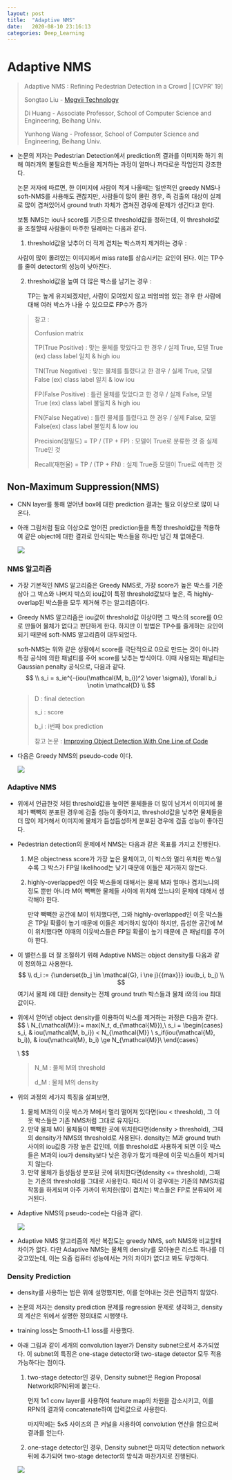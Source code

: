 ```yaml
---
layout: post
title:  "Adaptive NMS"
date:   2020-08-10 23:16:13
categories: Deep_Learning
---
```




# Adaptive NMS

> Adaptive NMS : Refining Pedestrian Detection in a Crowd | [CVPR' 19]
>
> Songtao Liu - [Megvii Technology](https://www.google.com/search?source=hp&ei=5jExX-WdJJe7wAPsjb3ABQ&q=Megvii+Technology&oq=Megvii+Technology&gs_lcp=CgZwc3ktYWIQAzICCAAyAggAMgQIABAeMgQIABAeMgQIABAeMgQIABAeMgQIABAeMgQIABAeMgQIABAeMgQIABAeUPwBWPwBYNsDaABwAHgAgAGPAYgBjwGSAQMwLjGYAQCgAQKgAQGqAQdnd3Mtd2l6&sclient=psy-ab&ved=0ahUKEwjlqLO9xpDrAhWXHXAKHexGD1gQ4dUDCAc&uact=5)
>
> Di Huang - Associate Professor, School of Computer Science and Engineering, Beihang Univ.
>
> Yunhong Wang - Professor, School of Computer Science and Engineering, Beihang Univ.

- 논문의 저자는 Pedestrian Detection에서 prediction의 결과를 이미지화 하기 위해 여러개의 불필요한 박스들을 제거하는 과정이 얼마나 까다로운 작업인지 강조한다.

  논문 저자에 따르면, 한 이미지에 사람이 적게 나올때는 일반적인 greedy NMS나 soft-NMS를 사용해도 괜찮지만, 사람들이 많이 몰린 경우, 즉 검출의 대상이 실제로 많이 겹쳐있어서 ground truth 자체가 겹쳐진 경우에 문제가 생긴다고 한다.

  보통 NMS는 iou나 score를 기준으로 threshold값을 정하는데, 이 threshold값을 조절할때 사람들이 마주한 딜레마는 다음과 같다.

  1.  threshold값을 낮추어 더 적게 겹치는 박스까지 제거하는 경우 : 

     사람이 많이 몰려있는 이미지에서 miss rate를 상승시키는 요인이 된다. 이는 TP수를 줄여 detector의 성능이 낮아진다.

  2. threshold값을 높여 더 많은 박스를 남기는 경우 : 

     TP는 높게 유지되겠지만, 사람이 모여있지 않고 띄엄띄엄 있는 경우 한 사람에 대해 여러 박스가 나올 수 있으므로 FP수가 증가

  > 참고 : 
  >
  > Confusion matrix
  >
  > TP(True Positive) : 맞는 물체를 맞았다고 한 경우 / 실제 True, 모델 True (ex) class label 일치 & high iou
  >
  > TN(True Negative) : 맞는 물체를 틀렸다고 한 경우 / 실제 True, 모델 False (ex) class label 일치 & low iou
  >
  > FP(False Positive) : 틀린 물체를 맞았다고 한 경우 / 실제 False, 모델 True (ex) class label 불일치 & high iou
  >
  > FN(False Negative) : 틀린 물체를 틀렸다고 한 경우 / 실제 False, 모델 False(ex) class label 불일치 & low iou
  >
  > Precision(정밀도) = TP / (TP + FP) : 모델이 True로 분류한 것 중 실제 True인 것
  >
  > Recall(재현율) = TP / (TP + FN) : 실제 True중 모델이 True로 예측한 것 



## Non-Maximum Suppression(NMS)

- CNN layer를 통해 얻어낸 box에 대한 prediction 결과는 필요 이상으로 많이 나온다.

- 아래 그림처럼 필요 이상으로 얻어진 prediction들을 특정 threshold값을 적용하여 같은 object에 대한 결과로 인식되는 박스들을 하나만 남긴 채 없애준다.

  ![](https://raw.githubusercontent.com/Jonsuff/jonnote/master/images/adaptiveNMS/nms_img.png)



### NMS 알고리즘

- 가장 기본적인 NMS 알고리즘은 Greedy NMS로, 가장 score가 높은 박스를 기준삼아 그 박스와 나머지 박스의 iou값이 특정 threshold값보다 높은, 즉 highly-overlap된 박스들을 모두 제거해 주는 알고리즘이다.

- Greedy NMS 알고리즘은 iou값이 threshold값 이상이면 그 박스의 score를 0으로 만들어 물체가 없다고 판단하게 한다. 하지만 이 방법은 TP수를 줄게하는 요인이 되기 때문에 soft-NMS 알고리즘이 대두되었다.

  soft-NMS는 위와 같은 상황에서 score를 극단적으로 0으로 만드는 것이 아니라 특정 공식에 의한 패널티를 주어 score를 낮추는 방식이다. 이때 사용되는 패널티는 Gaussian penalty 공식으로, 다음과 같다.
  $$
  \\
  s_i = s_ie^{-{iou(\mathcal{M, b_i})^2 \over \sigma}}, \forall b_i \notin \mathcal{D}
  \\
  $$

  > D : final detection
  >
  > s_i : score
  >
  > b_i : i번째 box prediction
  >
  > 참고 논문 : [Improving Object Detection With One Line of Code](https://arxiv.org/pdf/1704.04503.pdf)

- 다음은 Greedy NMS의 pseudo-code 이다.

  ![](https://raw.githubusercontent.com/Jonsuff/jonnote/master/images/adaptiveNMS/NMS_pseudo.png)



### Adaptive NMS

- 위에서 언급한것 처럼 threshold값을 높이면 물체들을 더 많이 남겨서 이미지에 물체가 빽빽히 분포된 경우에 검출 성능이 좋아지고, threshold값을 낮추면 물체들을 더 많이 제거해서 이미지에 물체가 듬성듬성하게 분포된 경우에 검출 성능이 좋아진다. 

- Pedestrian detection의 문제에서 NMS는 다음과 같은 목표를 가지고 진행된다.

  1. M은 objectness score가 가장 높은 물체이고, 이 박스와 멀리 위치한 박스일수록 그 박스가 FP일 likelihood는 낮기 때문에 이들은 제거하지 않는다.

  2. highly-overlapped인 이웃 박스들에 대해서는 물체 M과 얼마나 겹치느냐의 정도 뿐만 아니라 M이 빽빽한 물체들 사이에 위치해 있느냐의 문제에 대해서 생각해야 한다.

     만약 빽빽한 공간에 M이 위치했다면, 그와 highly-overlapped인 이웃 박스들은 TP일 확률이 높기 때문에 이들은 제거하지 않아야 하지만, 듬성한 공간에 M이 위치했다면 이때의 이웃박스들은 FP일 확률이 높기 때문에 큰 패널티를 주어야 한다.

- 이 밸런스를 더 잘 조절하기 위해 Adaptive NMS는 object density를 다음과 같이 정의하고 사용한다.
  $$
  \\
  d_i := {\underset{b_j \in \mathcal{G}, i \ne j}{{max}}} iou(b_i, b_j)
  \\
  $$
  여기서 물체 i에 대한 density는 전체 ground truth 박스들과 물체 i와의 iou 최대값이다. 

- 위에서 얻어낸 object density를 이용하여 박스를 제거하는 과정은 다음과 같다.
  $$
  \\
  N_{\mathcal{M}}:= max(N_t, d_{\mathcal{M}}),\\
  s_i = \begin{cases}
  s_i, & iou(\mathcal{M, b_i}) < N_{\mathcal{M}} \\
  s_if(iou(\mathcal{M}, b_i)), & iou(\mathcal{M}, b_i) \ge N_{\mathcal{M}}\\
  \end{cases}
  
  \\
  $$

  > N_M : 물체 M의 threshold
  >
  > d_M : 물체 M의 density

- 위의 과정의 세가지 특징을 살펴보면,

  1. 물체 M과의 이웃 박스가 M에서 멀리 떨어져 있다면(iou < threshold), 그 이웃 박스들은 기존 NMS처럼 그대로 유지된다.
  2. 만약 물체 M이 물체들이 빽빽한 곳에 위치한다면(density > threshold), 그때의 density가 NMS의 threshold로 사용된다. density는 M과 ground truth 사이의 iou값중 가장 높은 값인데, 이를 threshold로 사용하게 되면 이웃 박스들은 M과의 iou가 density보다 낮은 경우가 많기 때문에 이웃 박스들이 제거되지 않는다.
  3. 만약 물체가 듬성듬성 분포된 곳에 위치한다면(density <= threshold), 그때는 기존의 threshold를 그대로 사용한다. 따라서 이 경우에는 기존의 NMS처럼 작동을 하게되며 아주 가까이 위치한(많이 겹치는) 박스들은 FP로 분류되어 제거된다.

- Adaptive NMS의 pseudo-code는 다음과 같다.

  ![](https://raw.githubusercontent.com/Jonsuff/jonnote/master/images/adaptiveNMS/Adaptive_NMS_pseudo.png)

- Adaptive NMS 알고리즘의 계산 복잡도는 greedy NMS, soft NMS와 비교할때 차이가 없다. 다만 Adaptive NMS는 물체의 density를 모아놓은 리스트 하나를 더 갖고있는데, 이는 요즘 컴퓨터 성능에서는 거의 차이가 없다고 봐도 무방하다. 



### Density Prediction

- density를 사용하는 법은 위에 설명했지만, 이를 얻어내는 것은 언급하지 않았다.

- 논문의 저자는 density prediction 문제를 regression 문제로 생각하고, density의 계산은 위에서 설명한 정의대로 시행햇다.

- training loss는 Smooth-L1 loss를 사용했다.

- 아래 그림과 같이 세개의 convolution layer가 Density subnet으로서 추가되었다. 이 subnet의 특징은 one-stage detector와 two-stage detector 모두 적용 가능하다는 점이다.

  1. two-stage detector인 경우, Density subnet은 Region Proposal Network(RPN)뒤에 붙는다.

     먼저 1x1 conv layer를 사용하여 feature map의 차원을 감소시키고, 이를 RPN의 결과와 concatenate하여 입력값으로 사용한다.

     마지막에는 5x5 사이즈의 큰 커널을 사용하여 convolution 연산을 함으로써 결과를 얻는다.

  2. one-stage detector인 경우, Density subnet은 마지막 detection network 뒤에 추가되어 two-stage detector의 방식과 마찬가지로 진행된다.

  ![](https://raw.githubusercontent.com/Jonsuff/jonnote/master/images/adaptiveNMS/density_subnet.png)

